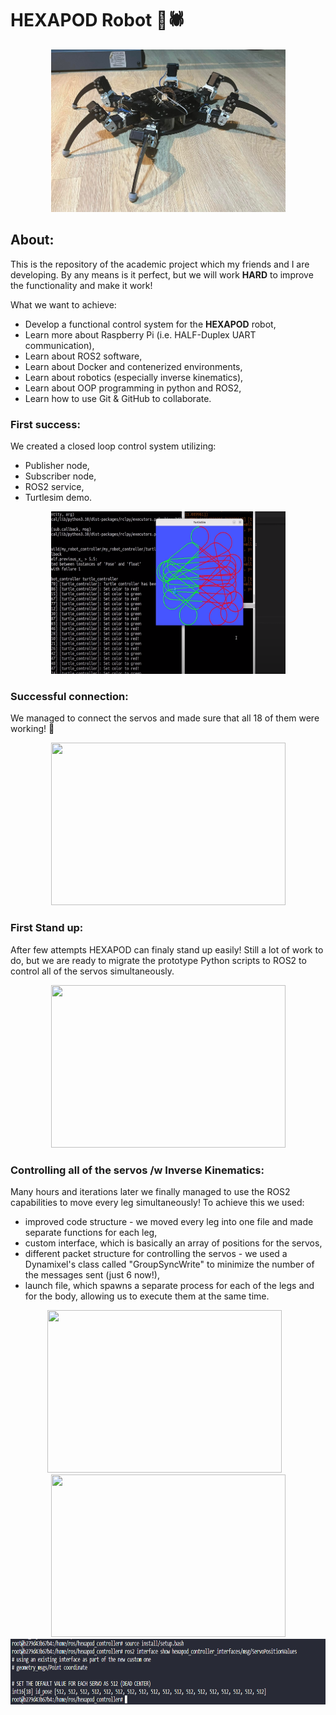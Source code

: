 # HEXAPOD Robot 🤖🕷
<p align='center'>
<img src="./img/hexapod.png" width="375" height="260" />
</p>

## About:
This is the repository of the academic project which my friends and I are developing. By any means is it perfect, but we will work **HARD** to improve the functionality and make it work! 

What we want to achieve:

- Develop a functional control system for the **HEXAPOD** robot,
- Learn more about Raspberry Pi (i.e. HALF-Duplex UART communication),
- Learn about ROS2 software,
- Learn about Docker and contenerized environments,
- Learn about robotics (especially inverse kinematics),
- Learn about OOP programming in python and ROS2,
- Learn how to use Git & GitHub to collaborate.

### First success:
We created a closed loop control system utilizing:
- Publisher node,
- Subscriber node,
- ROS2 service,
- Turtlesim demo.

<p align='center'>
<img src="./img/turtle.png" width="375" height="260" />
</p>

### Successful connection:
We managed to connect the servos and made sure that all 18 of them were working! 🥳

<p align='center'>
<img src="./img/first_move.gif" width="375" height="260" />
</p>

### First Stand up:
After few attempts HEXAPOD can finaly stand up easily! Still a lot of work to do, but we are ready to migrate the prototype Python scripts to ROS2 to control all of the servos simultaneously.

<p align='center'>
<img src="./img/hexapod_standup.gif" width="375" height="260" />
</p>

### Controlling all of the servos /w Inverse Kinematics:
Many hours and iterations later we finally managed to use the ROS2 capabilities to move every leg simultaneously! To achieve this we used:
- improved code structure - we moved every leg into one file and made separate functions for each leg,
- custom interface, which is basically an array of positions for the servos,
- different packet structure for controlling the servos - we used a Dynamixel's class called "GroupSyncWrite" to minimize the number of the messages sent (just 6 now!),
- launch file, which spawns a separate process for each of the legs and for the body, allowing us to execute them at the same time.

<p align='center'>
<img src="./img/hexapod_synchro_test.gif" width="375" height="260" />
<span>&ensp;</span>
<img src="./img/hexapod_pushups.gif" width="375" height="260" />
<br>
<img src="./img/custom_interface.png" height="105" />
</p>
